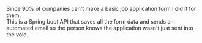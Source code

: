 Since 90% of companies can't make a basic job application form I did it for them.  
This is a Spring boot API that saves all the form data and sends an automated email so the person knows the application wasn't just sent into the void.
